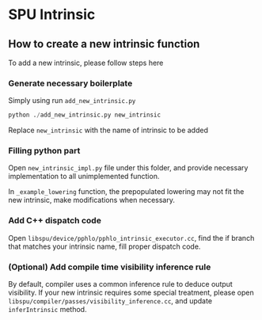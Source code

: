 # SPU Intrinsic

## How to create a new intrinsic function

To add a new intrinsic, please follow steps here

### Generate necessary boilerplate

Simply using run `add_new_intrinsic.py`

```python
python ./add_new_intrinsic.py new_intrinsic
```

Replace `new_intrinsic` with the name of intrinsic to be added

### Filling python part

Open `new_intrinsic_impl.py` file under this folder, and provide necessary implementation to all unimplemented function.

In `_example_lowering` function, the prepopulated lowering may not fit the new intrinsic, make modifications when necessary.

### Add C++ dispatch code

Open `libspu/device/pphlo/pphlo_intrinsic_executor.cc`, find the if branch that matches your intrinsic name, fill proper dispatch code.

### (Optional) Add compile time visibility inference rule

By default, compiler uses a common inference rule to deduce output visibility.
If your new intrinsic requires some special treatment, please open `libspu/compiler/passes/visibility_inference.cc`, and update `inferIntrinsic` method.

